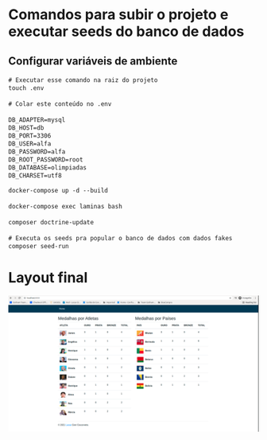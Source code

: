 # Comandos para subir o projeto e executar seeds do banco de dados

## Configurar variáveis de ambiente 
```
# Executar esse comando na raiz do projeto
touch .env

# Colar este conteúdo no .env

DB_ADAPTER=mysql
DB_HOST=db
DB_PORT=3306
DB_USER=alfa
DB_PASSWORD=alfa
DB_ROOT_PASSWORD=root
DB_DATABASE=olimpiadas
DB_CHARSET=utf8
```

```
docker-compose up -d --build

docker-compose exec laminas bash

composer doctrine-update

# Executa os seeds pra popular o banco de dados com dados fakes
composer seed-run
```
# Layout final
<img alt="layout" src="/public/img/index.png" />

